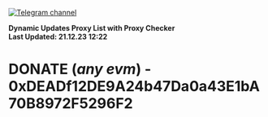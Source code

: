 [![Telegram channel](https://img.shields.io/endpoint?url=https://runkit.io/damiankrawczyk/telegram-badge/branches/master?url=https://t.me/n4z4v0d)](https://t.me/n4z4v0d) 

**Dynamic Updates Proxy List with Proxy Checker**  
**Last Updated: 21.12.23 12:22**

# DONATE (_any evm_) - 0xDEADf12DE9A24b47Da0a43E1bA70B8972F5296F2

